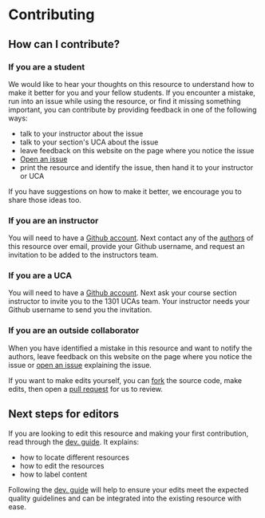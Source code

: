 #  Contributing

## How can I contribute?

### If you are a student

We would like to hear your thoughts on this resource to understand how to make it better for you and your fellow students. If you encounter a mistake, run into an issue while using the resource, or find it missing something important, you can contribute by providing feedback in one of the following ways:

- talk to your instructor about the issue
- talk to your section's UCA about the issue
- leave feedback on this website on the page where you notice the issue
- [Open an issue](https://github.com/princomp/princomp.github.io/issues/new/choose)
- print the resource and identify the issue, then hand it to your instructor or UCA

If you have suggestions on how to make it better, we encourage you to share those ideas too.

### If you are an instructor

You will need to have a [Github account](https://github.com/join). Next contact any of the [authors](credits#authors) of this resource over email, provide your Github username, and request an invitation to be added to the instructors team. 

### If you are a UCA

You will need to have a [Github account](https://github.com/join). Next ask your course section instructor to invite you to the 1301 UCAs team. Your instructor needs your Github username to send you the invitation.

### If you are an outside collaborator

When you have identified a mistake in this resource and want to notify the authors, leave feedback on this website on the page where you notice the issue or [open an issue](https://github.com/princomp/princomp.github.io/issues/new/choose) explaining the issue. 

If you want to make edits yourself, you can [fork](https://github.com/princomp/princomp.github.io/fork) the source code, make edits, then open a [pull request](https://github.com/princomp/princomp.github.io/pulls) for us to review.

## Next steps for editors

If you are looking to edit this resource and making your first contribution, read through the [dev. guide](dev_guide). It explains:

- how to locate different resources
- how to edit the resources
- how to label content

Following the [dev. guide](dev_guide) will help to ensure your edits meet the expected quality guidelines and can be integrated into the existing resource with ease.
